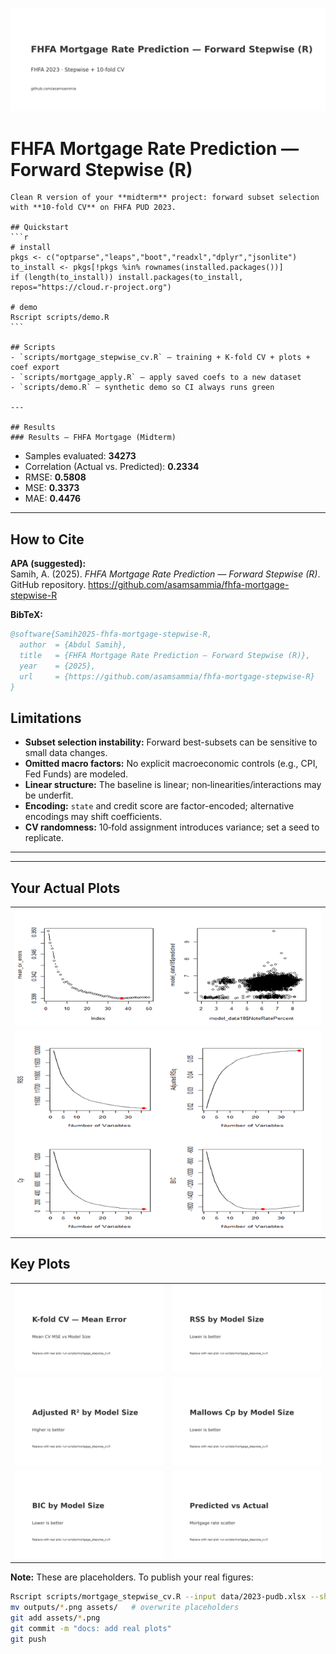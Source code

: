 ![Banner](assets/fhfa-mortgage-stepwise-R.png)

# FHFA Mortgage Rate Prediction — Forward Stepwise (R)

    Clean R version of your **midterm** project: forward subset selection with **10‑fold CV** on FHFA PUD 2023.

    ## Quickstart
    ```r
    # install
    pkgs <- c("optparse","leaps","boot","readxl","dplyr","jsonlite")
    to_install <- pkgs[!pkgs %in% rownames(installed.packages())]
    if (length(to_install)) install.packages(to_install, repos="https://cloud.r-project.org")

    # demo
    Rscript scripts/demo.R
    ```

    ## Scripts
    - `scripts/mortgage_stepwise_cv.R` — training + K-fold CV + plots + coef export
    - `scripts/mortgage_apply.R` — apply saved coefs to a new dataset
    - `scripts/demo.R` — synthetic demo so CI always runs green

    ---

    ## Results
    ### Results — FHFA Mortgage (Midterm)
- Samples evaluated: **34273**
- Correlation (Actual vs. Predicted): **0.2334**
- RMSE: **0.5808**
- MSE: **0.3373**
- MAE: **0.4476**


---

## How to Cite
**APA (suggested):**  
Samih, A. (2025). *FHFA Mortgage Rate Prediction — Forward Stepwise (R)*. GitHub repository. https://github.com/asamsammia/fhfa-mortgage-stepwise-R

**BibTeX:**
```bibtex
@software{Samih2025-fhfa-mortgage-stepwise-R,
  author  = {Abdul Samih},
  title   = {FHFA Mortgage Rate Prediction — Forward Stepwise (R)},
  year    = {2025},
  url     = {https://github.com/asamsammia/fhfa-mortgage-stepwise-R}
}
```

## Limitations
- **Subset selection instability:** Forward best-subsets can be sensitive to small data changes.
- **Omitted macro factors:** No explicit macroeconomic controls (e.g., CPI, Fed Funds) are modeled.
- **Linear structure:** The baseline is linear; non‑linearities/interactions may be underfit.
- **Encoding:** `state` and credit score are factor-encoded; alternative encodings may shift coefficients.
- **CV randomness:** 10‑fold assignment introduces variance; set a seed to replicate.

---

---

## Your Actual Plots

<table>
  <tr>
    <td><img src="assets/cv_and_scatter.png" alt="CV curve and Predicted vs Actual scatter" /></td>
  </tr>
  <tr>
    <td><img src="assets/diagnostics_panels.png" alt="RSS / Adjusted R² / Cp / BIC panels" /></td>
  </tr>
</table>

## Key Plots

<table>
  <tr>
    <td><img src="assets/cv_mean_error.png" alt="CV mean error" /></td>
    <td><img src="assets/rss.png" alt="RSS" /></td>
  </tr>
  <tr>
    <td><img src="assets/adjr2.png" alt="Adjusted R2" /></td>
    <td><img src="assets/cp.png" alt="Cp" /></td>
  </tr>
  <tr>
    <td><img src="assets/bic.png" alt="BIC" /></td>
    <td><img src="assets/pred_vs_actual.png" alt="Predicted vs Actual" /></td>
  </tr>
</table>

**Note:** These are placeholders. To publish your real figures:
```bash
Rscript scripts/mortgage_stepwise_cv.R --input data/2023-pudb.xlsx --sheet 1
mv outputs/*.png assets/   # overwrite placeholders
git add assets/*.png
git commit -m "docs: add real plots"
git push
```